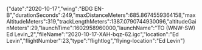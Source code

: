 {"date":"2020-10-17","wing":"BDG EN-B","durationSeconds":249,"maxDistanceMeters":685.8674559364158,"maxAltitudeMeters":319,"trackLengthMeters":1387.0790744930096,"altitudeGainMeters":29,"launchTime":1602958960000,"launchName":"TO (WNW-SW) Ed Levin_2","fileName":"2020-10-17-XAH-bqz-62.igc","location":"Ed Levin","flightNumber":23,"type":"flightlog","flying-location":"Ed Levin"}
